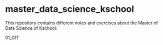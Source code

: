 # master_data_science_kschool
This repository contains different notes and exercises about the Master of Data Science of Kschool:

01_GIT
